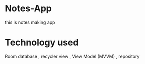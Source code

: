 # Notes-App
this is notes making app
# Technology used
Room database , recycler view , View Model (MVVM) , repository 
